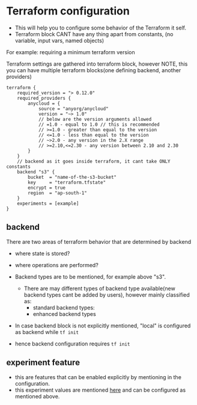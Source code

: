 # Terraform configuration

- This will help you to configure some behavior of the Terraform it self.
- Terraform block CANT have any thing apart from constants, (no variable, input vars, named objects)

For example: requiring a minimum terraform version

Terraform settings are gathered into terraform block, however NOTE, this you can have multiple terraform blocks(one defining backend, another providers)

```hcl
terraform {
    required_version = "> 0.12.0"
    required_providers {
        anycloud = {
            source = "anyorg/anycloud"
            version = "~> 1.0"
            // below are the version arguments allowed
            // =1.0 - equal to 1.0 // this is recommended
            // >=1.0 - greater than equal to the version
            // <=1.0 - less than equal to the version
            // ~>2.0 - any version in the 2.X range
            // >=2.10,<=2.30 - any version between 2.10 and 2.30
        }
    }
    // backend as it goes inside terraform, it cant take ONLY constants
    backend "s3" {
        bucket  = "name-of-the-s3-bucket"
        key     = "terraform.tfstate"
        encrypt = true
        region  = "ap-south-1"
    }
    experiments = [example]
}
```

## backend

There are two areas of terraform behavior that are determined by backend

- where state is stored?
- where operations are performed?

- Backend types are to be mentioned, for example above "s3".
  - There are may different types of backend type available(new backend types cant be added by users), however mainly classified as:
    - standard backend types:
    - enhanced backend types
- In case backend block is not explicitly mentioned, "local" is configured as backend while `tf init`
- hence backend configuration requires `tf init`

## experiment feature

- this are features that can be enabled explicitly by mentioning in the configuration.
- this experiment values are mentioned [here](https://github.com/hashicorp/terraform/blob/main/CHANGELOG.md) and can be configured as mentioned above.
